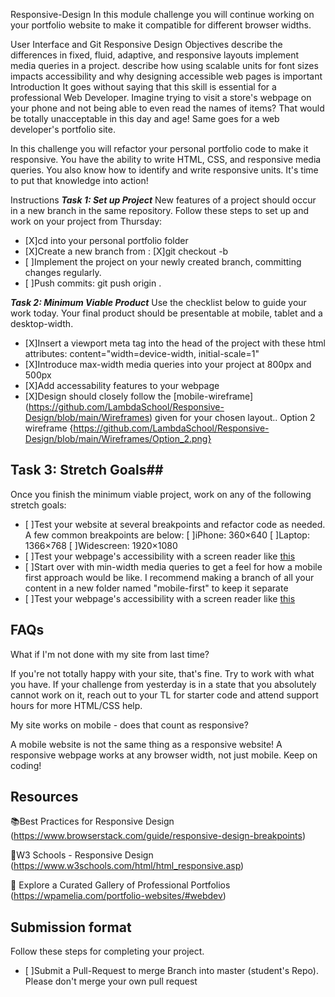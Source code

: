 Responsive-Design
In this module challenge you will continue working on your portfolio website to make it compatible for different browser widths.

User Interface and Git
Responsive Design
Objectives
describe the differences in fixed, fluid, adaptive, and responsive layouts
implement media queries in a project.
describe how using scalable units for font sizes impacts accessibility and why designing accessible web pages is important
Introduction
It goes without saying that this skill is essential for a professional Web Developer. Imagine trying to visit a store's webpage on your phone and not being able to even read the names of items? That would be totally unacceptable in this day and age! Same goes for a web developer's portfolio site.

In this challenge you will refactor your personal portfolio code to make it responsive. You have the ability to write HTML, CSS, and responsive media queries. You also know how to identify and write responsive units. It's time to put that knowledge into action!

Instructions
***Task 1: Set up Project***
New features of a project should occur in a new branch in the same repository. Follow these steps to set up and work on your project from Thursday:

 - [X]cd into your personal portfolio folder
 - [X]Create a new branch from <firstName-lastName>:
        [X]git checkout -b <firstName-lastName-day2>
 - [ ]Implement the project on your newly created <firstName-lastName-day2> branch, committing changes regularly.
 - [ ]Push commits: git push origin <firstName-lastName-day2>.


***Task 2: Minimum Viable Product***
Use the checklist below to guide your work today. Your final product should be presentable at mobile, tablet and a desktop-width.

- [X]Insert a viewport meta tag into the head of the project with these html attributes: content="width=device-width, initial-scale=1"
- [X]Introduce max-width media queries into your project at 800px and 500px
- [X]Add accessability features to your webpage
- [X]Design should closely follow the [mobile-wireframe] (https://github.com/LambdaSchool/Responsive-Design/blob/main/Wireframes) given for your chosen layout.. Option 2 wireframe {https://github.com/LambdaSchool/Responsive-Design/blob/main/Wireframes/Option_2.png}


## Task 3: Stretch Goals##
Once you finish the minimum viable project, work on any of the following stretch goals:

- [ ]Test your website at several breakpoints and refactor code as needed. A few common breakpoints are below:
    [ ]iPhone: 360×640
    [ ]Laptop: 1366×768
    [ ]Widescreen: 1920×1080
- [ ]Test your webpage's accessibility with a screen reader like [this](https://support.google.com/accessibility/answer/7031755?hl=en)
- [ ]Start over with min-width media queries to get a feel for how a mobile first approach would be like. I recommend making a branch of all your content in a new folder named "mobile-first" to keep it separate
- [ ]Test your webpage's accessibility with a screen reader like [this](https://support.google.com/accessibility/answer/7031755?hl=en)


## FAQs
What if I'm not done with my site from last time?

If you're not totally happy with your site, that's fine. Try to work with what you have. If your challenge from yesterday is in a state that you absolutely cannot work on it, reach out to your TL for starter code and attend support hours for more HTML/CSS help.

My site works on mobile - does that count as responsive?

A mobile website is not the same thing as a responsive website! A responsive webpage works at any browser width, not just mobile. Keep on coding!

## Resources
📚Best Practices for Responsive Design (https://www.browserstack.com/guide/responsive-design-breakpoints)

🤝W3 Schools - Responsive Design (https://www.w3schools.com/html/html_responsive.asp)

👀 Explore a Curated Gallery of Professional Portfolios (https://wpamelia.com/portfolio-websites/#webdev)

## Submission format ##
Follow these steps for completing your project.

- [ ]Submit a Pull-Request to merge Branch into master (student's Repo). Please don't merge your own pull request